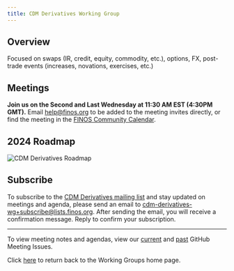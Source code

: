 ```yaml
---
title: CDM Derivatives Working Group
---
```


## Overview

Focused on swaps (IR, credit, equity, commodity, etc.), options, FX, post-trade events (increases, novations, exercises, etc.)

## Meetings

**Join us on the Second and Last Wednesday at 11:30 AM EST (4:30PM GMT).** Email help@finos.org to be added to the meeting invites directly, or find the meeting in the [FINOS Community Calendar](https://calendar.google.com/calendar/embed?src=finos.org_fac8mo1rfc6ehscg0d80fi8jig%40group.calendar.google.com). 

## 2024 Roadmap

![CDM Derivatives Roadmap](/img/derivatives-roadmap.png)

## Subscribe

To subscribe to the [CDM Derivatives mailing list](https://lists.finos.org/g/cdm-derivatives-wg) and stay updated on meetings and agenda, please send an email to [cdm-derivatives-wg+subscribe@lists.finos.org](mailto:cdm-derivatives-wg+subscribe@lists.finos.org). After sending the email, you will receive a confirmation message. Reply to confirm your subscription.

---

To view meeting notes and agendas, view our [current]([https://github.com/finos/common-domain-model/issues?q=is%3Aissue+is%3Aopen+%22CDM+Contribution+Review+Working+Group%22](https://github.com/finos/common-domain-model/issues?q=is%3Aissue%20state%3Aopen%20%22Derivatives%20Working%20Group%22)) and [past](https://github.com/finos/common-domain-model/issues?q=is%3Aissue+%22CDM+Derivatives+Products+and+Business+Events+Working+Group%22+is%3Aclosed) GitHub Meeting Issues. 

Click [here](working-groups.md) to return back to the Working Groups home page.

